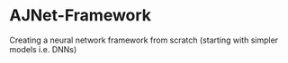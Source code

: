 # AJNet-Framework
Creating a neural network framework from scratch (starting with simpler models i.e. DNNs)
